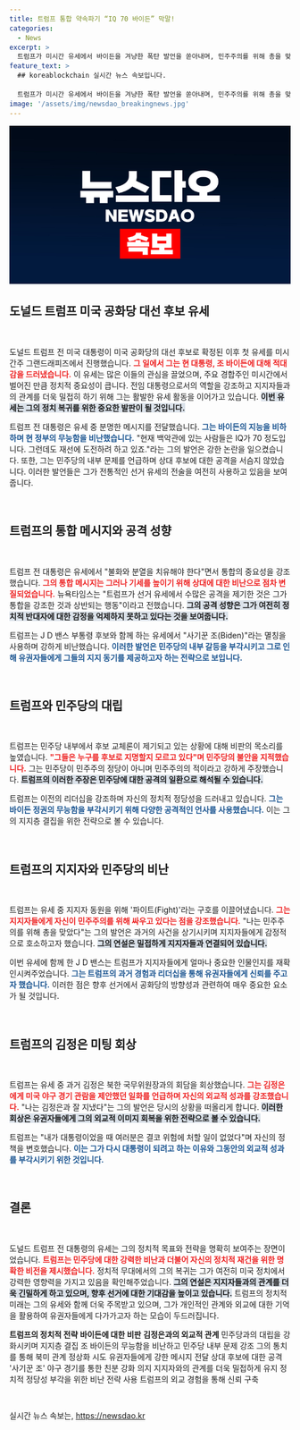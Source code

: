 ```yaml
---
title: 트럼프 통합 약속파기 “IQ 70 바이든” 막말!
categories:
  - News
excerpt: >
  트럼프가 미시간 유세에서 바이든을 겨냥한 폭탄 발언을 쏟아내며, 민주주의를 위해 총을 맞았다는 충격적인 발언을 해 이목을 끌었다. 또한, 김정은과의 친분을 강조하며 북미 정상회담 재개 가능성도 내비쳤다.
feature_text: >
  ## koreablockchain 실시간 뉴스 속보입니다.

  트럼프가 미시간 유세에서 바이든을 겨냥한 폭탄 발언을 쏟아내며, 민주주의를 위해 총을 맞았다는 충격적인 발언을 해 이목을 끌었다. 또한, 김정은과의 친분을 강조하며 북미 정상회담 재개 가능성도 내비쳤다.
image: '/assets/img/newsdao_breakingnews.jpg'
---
```


<p><img src="/assets/img/newsdao_breakingnews.jpg" alt="koreablockchain 속보" /></p>

<h2 data-ke-size="size26">도널드 트럼프 미국 공화당 대선 후보 유세</h2>

<p data-ke-size="size16">&nbsp;</p>

<p>도널드 트럼프 전 미국 대통령이 미국 공화당의 대선 후보로 확정된 이후 첫 유세를 미시간주 그랜드래피즈에서 진행했습니다. <b><span style="color: #ee2323;">그 일에서 그는 현 대통령, 조 바이든에 대해 적대감을 드러냈습니다.</span></b> 이 유세는 많은 이들의 관심을 끌었으며, 주요 경합주인 미시간에서 벌어진 만큼 정치적 중요성이 큽니다. 전임 대통령으로서의 역할을 강조하고 지지자들과의 관계를 더욱 밀접히 하기 위해 그는 활발한 유세 활동을 이어가고 있습니다. <b><span style="background-color: #21538527;">이번 유세는 그의 정치 복귀를 위한 중요한 발판이 될 것입니다.</span></b> </p>

<p>트럼프 전 대통령은 유세 중 분명한 메시지를 전달했습니다. <b><span style="color: #1a5490;">그는 바이든의 지능을 비하하며 현 정부의 무능함을 비난했습니다.</span></b> "현재 백악관에 있는 사람들은 IQ가 70 정도입니다. 그런데도 재선에 도전하려 하고 있죠."라는 그의 발언은 강한 논란을 일으켰습니다. 또한, 그는 민주당의 내부 문제를 언급하며 상대 후보에 대한 공격을 서슴지 않았습니다. 이러한 발언들은 그가 전통적인 선거 유세의 전술을 여전히 사용하고 있음을 보여줍니다. </p>

<p data-ke-size="size16">&nbsp;</p>

<h2 data-ke-size="size26">트럼프의 통합 메시지와 공격 성향</h2>

<p data-ke-size="size16">&nbsp;</p>

<p>트럼프 전 대통령은 유세에서 "불화와 분열을 치유해야 한다"면서 통합의 중요성을 강조했습니다. <b><span style="color: #ee2323;">그의 통합 메시지는 그러나 기세를 높이기 위해 상대에 대한 비난으로 점차 변질되었습니다.</span></b> 뉴욕타임스는 "트럼프가 선거 유세에서 수많은 공격을 제기한 것은 그가 통합을 강조한 것과 상반되는 행동"이라고 전했습니다. <b><span style="background-color: #21538527;">그의 공격 성향은 그가 여전히 정치적 반대자에 대한 감정을 억제하지 못하고 있다는 것을 보여줍니다.</span></b></p>

<p>트럼프는 J D 밴스 부통령 후보와 함께 하는 유세에서 "사기꾼 조(Biden)"라는 멸칭을 사용하며 강하게 비난했습니다. <b><span style="color: #1a5490;">이러한 발언은 민주당의 내부 갈등을 부각시키고 그로 인해 유권자들에게 그들의 지지 동기를 제공하고자 하는 전략으로 보입니다.</span></b> </p>

<p data-ke-size="size16">&nbsp;</p>

<h2 data-ke-size="size26">트럼프와 민주당의 대립</h2>

<p data-ke-size="size16">&nbsp;</p>

<p>트럼프는 민주당 내부에서 후보 교체론이 제기되고 있는 상황에 대해 비판의 목소리를 높였습니다. <b><span style="color: #ee2323;">"그들은 누구를 후보로 지명할지 모르고 있다"며 민주당의 불안을 지적했습니다.</span></b> 그는 민주당이 민주주의 정당이 아니며 민주주의의 적이라고 강하게 주장했습니다. <b><span style="background-color: #21538527;">트럼프의 이러한 주장은 민주당에 대한 공격의 일환으로 해석될 수 있습니다.</span></b></p>

<p>트럼프는 이전의 리더십을 강조하며 자신의 정치적 정당성을 드러내고 있습니다. <b><span style="color: #1a5490;">그는 바이든 정권의 무능함을 부각시키기 위해 다양한 공격적인 언사를 사용했습니다.</span></b> 이는 그의 지지층 결집을 위한 전략으로 볼 수 있습니다. </p>

<p data-ke-size="size16">&nbsp;</p>

<h2 data-ke-size="size26">트럼프의 지지자와 민주당의 비난</h2>

<p data-ke-size="size16">&nbsp;</p>

<p>트럼프는 유세 중 지지자 동원을 위해 '파이트(Fight)'라는 구호를 이끌어냈습니다. <b><span style="color: #ee2323;">그는 지지자들에게 자신이 민주주의를 위해 싸우고 있다는 점을 강조했습니다.</span></b> "나는 민주주의를 위해 총을 맞았다"는 그의 발언은 과거의 사건을 상기시키며 지지자들에게 감정적으로 호소하고자 했습니다. <b><span style="background-color: #21538527;">그의 연설은 밀접하게 지지자들과 연결되어 있습니다.</span></b></p>

<p>이번 유세에 함께 한 J D 밴스는 트럼프가 지지자들에게 얼마나 중요한 인물인지를 재확인시켜주었습니다. <b><span style="color: #1a5490;">그는 트럼프의 과거 경험과 리더십을 통해 유권자들에게 신뢰를 주고자 했습니다.</span></b> 이러한 점은 향후 선거에서 공화당의 방향성과 관련하여 매우 중요한 요소가 될 것입니다.</p>

<p data-ke-size="size16">&nbsp;</p>

<h2 data-ke-size="size26">트럼프의 김정은 미팅 회상</h2>

<p data-ke-size="size16">&nbsp;</p>

<p>트럼프는 유세 중 과거 김정은 북한 국무위원장과의 회담을 회상했습니다. <b><span style="color: #ee2323;">그는 김정은에게 미국 야구 경기 관람을 제안했던 일화를 언급하며 자신의 외교적 성과를 강조했습니다.</span></b> "나는 김정은과 잘 지냈다"는 그의 발언은 당시의 상황을 떠올리게 합니다. <b><span style="background-color: #21538527;">이러한 회상은 유권자들에게 그의 외교적 이미지 회복을 위한 전략으로 볼 수 있습니다.</span></b></p>

<p>트럼프는 "내가 대통령이었을 때 여러분은 결코 위험에 처할 일이 없었다"며 자신의 정책을 변호했습니다. <b><span style="color: #1a5490;">이는 그가 다시 대통령이 되려고 하는 이유와 그동안의 외교적 성과를 부각시키기 위한 것입니다.</span></b></p>

<p data-ke-size="size16">&nbsp;</p>

<h2 data-ke-size="size26">결론</h2>

<p data-ke-size="size16">&nbsp;</p>

<p>도널드 트럼프 전 대통령의 유세는 그의 정치적 목표와 전략을 명확히 보여주는 장면이었습니다. <b><span style="color: #ee2323;">트럼프는 민주당에 대한 강력한 비난과 더불어 자신의 정치적 재건을 위한 명확한 비전을 제시했습니다.</span></b> 정치적 무대에서의 그의 복귀는 그가 여전히 미국 정치에서 강력한 영향력을 가지고 있음을 확인해주었습니다. <b><span style="background-color: #21538527;">그의 연설은 지지자들과의 관계를 더욱 긴밀하게 하고 있으며, 향후 선거에 대한 기대감을 높이고 있습니다.</span></b> 트럼프의 정치적 미래는 그의 유세와 함께 더욱 주목받고 있으며, 그가 개인적인 관계와 외교에 대한 기억을 활용하여 유권자들에게 다가가고자 하는 모습이 두드러집니다. </p>

<p><tr>
<td style="text-align: center; height: 17px;"><b>트럼프의 정치적 전략</b></td>
<td style="text-align: center; height: 17px;"><b>바이든에 대한 비판</b></td>
<td style="text-align: center; height: 17px;"><b>김정은과의 외교적 관계</b></td>
</tr>
<tr>
<td style="text-align: center; height: 17px;">민주당과의 대립을 강화시키며 지지층 결집</td>
<td style="text-align: center; height: 17px;">조 바이든의 무능함을 비난하고 민주당 내부 문제 강조</td>
<td style="text-align: center; height: 17px;">그의 통치를 통해 북미 관계 정상화 시도</td>
</tr>
<tr>
<td style="text-align: center; height: 17px;">유권자들에게 강한 메시지 전달</td>
<td style="text-align: center; height: 17px;">상대 후보에 대한 공격 '사기꾼 조'</td>
<td style="text-align: center; height: 17px;">야구 경기를 통한 친분 강화 의지</td>
</tr>
<tr>
<td style="text-align: center; height: 17px;">지지자와의 관계를 더욱 밀접하게 유지</td>
<td style="text-align: center; height: 17px;">정치적 정당성 부각을 위한 비난 전략 사용</td>
<td style="text-align: center; height: 17px;">트럼프의 외교 경험을 통해 신뢰 구축</td>
</tr></p>

<p data-ke-size="size16">&nbsp;</p>
실시간 뉴스 속보는, <a href="https://newsdao.kr" rel="dofollow">https://newsdao.kr</a>


